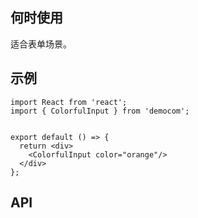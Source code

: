## 何时使用

适合表单场景。

## 示例

```tsx
import React from 'react';
import { ColorfulInput } from 'democom';


export default () => {
  return <div>
    <ColorfulInput color="orange"/>
  </div>
};
```

## API

<API hideTitle  src="@/components/colorful-input/colorful-input.tsx" />
